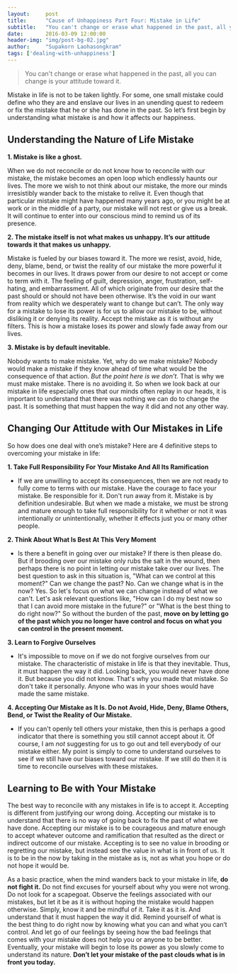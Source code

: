 ```yaml
---
layout:     post
title:      "Cause of Unhappiness Part Four: Mistake in Life"
subtitle:   "You can't change or erase what happened in the past, all you can change is your attitude toward it."
date:       2016-03-09 12:00:00
header-img: "img/post-bg-02.jpg"
author:     "Supakorn Laohasongkram"
tags: ['dealing-with-unhappiness']
---
```


<blockquote>You can't change or erase what happened in the past, all you can change is your attitude toward it.</blockquote>
Mistake in life is not to be taken lightly. For some, one small mistake could define who they are and enslave our lives in an unending quest to redeem or fix the mistake that he or she has done in the past. So let’s first begin by understanding what mistake is and how it affects our happiness.
<h2>Understanding the Nature of Life Mistake</h2>
<strong>1. Mistake is like a ghost.</strong>

When we do not reconcile or do not know how to reconcile with our mistake, the mistake becomes an open loop which endlessly haunts our lives. The more we wish to not think about our mistake, the more our minds irresistibly wander back to the mistake to relive it. Even though that particular mistake might have happened many years ago, or you might be at work or in the middle of a party, our mistake will not rest or give us a break. It will continue to enter into our conscious mind to remind us of its presence.

<strong>2. The mistake itself is not what makes us unhappy. It’s our attitude towards it that makes us unhappy.</strong>

Mistake is fueled by our biases toward it. The more we resist, avoid, hide, deny, blame, bend, or twist the reality of our mistake the more powerful it becomes in our lives. It draws power from our desire to not accept or come to term with it. The feeling of guilt, depression, anger, frustration, self-hating, and embarrassment. All of which originate from our desire that the past should or should not have been otherwise. It’s the void in our want from reality which we desperately want to change but can’t. The only way for a mistake to lose its power is for us to allow our mistake to be, without disliking it or denying its reality. Accept the mistake as it is without any filters. This is how a mistake loses its power and slowly fade away from our lives.

<strong>3. Mistake is by default inevitable.</strong>

Nobody wants to make mistake. Yet, why do we make mistake? Nobody would make a mistake if they know ahead of time what would be the consequence of that action. <em>But the point here is we don’t.</em> That is why we must make mistake. There is no avoiding it. So when we look back at our mistake in life especially ones that our minds often replay in our heads, it is important to understand that there was nothing we can do to change the past. It is something that must happen the way it did and not any other way.
<h2>Changing Our Attitude with Our Mistakes in Life</h2>
So how does one deal with one’s mistake? Here are 4 definitive steps to overcoming your mistake in life:

<strong>1. Take Full Responsibility For Your Mistake And All Its Ramification</strong>
<ul>
	<li>If we are unwilling to accept its consequences, then we are not ready to fully come to terms with our mistake. Have the courage to face your mistake. Be responsible for it. Don't run away from it. Mistake is by definition undesirable. But when we made a mistake, we must be strong and mature enough to take full responsibility for it whether or not it was intentionally or unintentionally, whether it effects just you or many other people.</li>
</ul>
<strong>2. Think About What Is Best At This Very Moment</strong>
<ul>
	<li>Is there a benefit in going over our mistake? If there is then please do. But if brooding over our mistake only rubs the salt in the wound, then perhaps there is no point in letting our mistake take over our lives. The best question to ask in this situation is, "What can we control at this moment?" Can we change the past? No. Can we change what is in the now? Yes. So let's focus on what we can change instead of what we can't. Let's ask relevant questions like, "How can I do my best now so that I can avoid more mistake in the future?" or "What is the best thing to do right now?" So without the burden of the past, <strong>move on by letting go of the past which you no longer have control and focus on what you can control in the present moment.</strong></li>
</ul>
<strong>3. Learn to Forgive Ourselves</strong>
<ul>
	<li>It's impossible to move on if we do not forgive ourselves from our mistake. The characteristic of mistake in life is that they inevitable. Thus, it must happen the way it did. Looking back, you would never have done it. But because you did not know. That's why you made that mistake. So don't take it personally. Anyone who was in your shoes would have made the same mistake.</li>
</ul>
<strong>4. Accepting Our Mistake as It Is. Do not Avoid, Hide, Deny, Blame Others, Bend, or Twist the Reality of Our Mistake.</strong>
<ul>
	<li>If you can't openly tell others your mistake, then this is perhaps a good indicator that there is something you still cannot accept about it. Of course, I am <em>not</em> suggesting for us to go out and tell everybody of our mistake either. My point is simply to come to understand ourselves to see if we still have our biases toward our mistake. If we still do then it is time to reconcile ourselves with these mistakes.</li>
</ul>
<h2>Learning to Be with Your Mistake</h2>
The best way to reconcile with any mistakes in life is to accept it. Accepting is different from justifying our wrong doing. Accepting our mistake is to understand that there is no way of going back to fix the past of what we have done. Accepting our mistake is to be courageous and mature enough to accept whatever outcome and ramification that resulted as the direct or indirect outcome of our mistake. Accepting is to see no value in brooding or regretting our mistake, but instead see the value in what is in front of us. It is to be in the now by taking in the mistake as is, not as what you hope or do not hope it would be.

As a basic practice, when the mind wanders back to your mistake in life, <strong>do not fight it.</strong> Do not find excuses for yourself about why you were not wrong. Do not look for a scapegoat. Observe the feelings associated with our mistakes, but let it be as it is without hoping the mistake would happen otherwise. Simply, know it and be mindful of it. Take it as it is. And understand that it must happen the way it did. Remind yourself of what is the best thing to do right now by knowing what you can and what you can’t control. And let go of our feelings by seeing how the bad feelings that comes with your mistake does not help you or anyone to be better. Eventually, your mistake will begin to lose its power as you slowly come to understand its nature. <strong>Don’t let your mistake of the past clouds what is in front you today.</strong>

<!-- Worse, we even welcome it in our lives by letting the mistake take over us. This is similar to when you are sad and want to listen to a sad song just to make life sadder. We feel it is not enough for us to feel the pain of the mistake, so we begin rubbing the salt in the wound just so the pain can seep a little deeper.
 -->